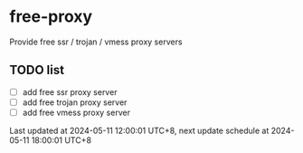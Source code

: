 
# free-proxy
Provide free ssr / trojan / vmess proxy servers


## TODO list
- [ ] add free ssr proxy server
- [ ] add free trojan proxy server
- [ ] add free vmess proxy server

Last updated at 2024-05-11 12:00:01 UTC+8, next update schedule at 2024-05-11 18:00:01 UTC+8

